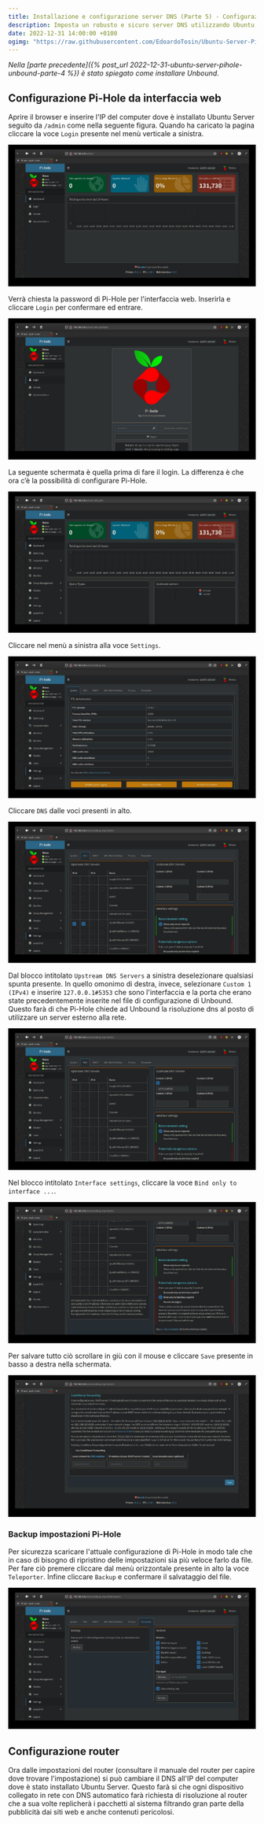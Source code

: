 ```yaml
---
title: Installazione e configurazione server DNS (Parte 5) - Configurazione Pi-Hole (IT)
description: Imposta un robusto e sicuro server DNS utilizzando Ubuntu, Pi-Hole e Unbound, offrendo un miglioramento della privacy e un maggiore controllo sul traffico della tua rete.
date: 2022-12-31 14:00:00 +0100
ogimg: "https://raw.githubusercontent.com/EdoardoTosin/Ubuntu-Server-Pi-Hole-Unbound/main/assets/5_Pi-Hole_Web_Interface/Pi-Hole_Web_Interface_1.jpg"
---
```


*Nella [parte precedente]({% post_url 2022-12-31-ubuntu-server-pihole-unbound-parte-4 %}) è stato spiegato come installare Unbound.*

## Configurazione Pi-Hole da interfaccia web

Aprire il browser e inserire l'IP del computer dove è installato Ubuntu Server seguito da `/admin` come nella seguente figura. Quando ha caricato la pagina cliccare la voce `Login` presente nel menù verticale a sinistra.

![Pi-Hole Web Interface 2](https://raw.githubusercontent.com/EdoardoTosin/Ubuntu-Server-Pi-Hole-Unbound/main/assets/5_Pi-Hole_Web_Interface/Pi-Hole_Web_Interface_2.jpg)

Verrà chiesta la password di Pi-Hole per l'interfaccia web. Inserirla e cliccare `Login` per confermare ed entrare.

![Pi-Hole Web Interface 3](https://raw.githubusercontent.com/EdoardoTosin/Ubuntu-Server-Pi-Hole-Unbound/main/assets/5_Pi-Hole_Web_Interface/Pi-Hole_Web_Interface_3.jpg)

La seguente schermata è quella prima di fare il login. La differenza è che ora c’è la possibilità di configurare Pi-Hole.

![Pi-Hole Web Interface 4](https://raw.githubusercontent.com/EdoardoTosin/Ubuntu-Server-Pi-Hole-Unbound/main/assets/5_Pi-Hole_Web_Interface/Pi-Hole_Web_Interface_4.jpg)

Cliccare nel menù a sinistra alla voce `Settings`. 

![Pi-Hole Web Interface 5](https://raw.githubusercontent.com/EdoardoTosin/Ubuntu-Server-Pi-Hole-Unbound/main/assets/5_Pi-Hole_Web_Interface/Pi-Hole_Web_Interface_5.jpg)

Cliccare `DNS` dalle voci presenti in alto.

![Pi-Hole Web Interface 6](https://raw.githubusercontent.com/EdoardoTosin/Ubuntu-Server-Pi-Hole-Unbound/main/assets/5_Pi-Hole_Web_Interface/Pi-Hole_Web_Interface_6.jpg)

Dal blocco intitolato `Upstream DNS Servers` a sinistra deselezionare qualsiasi spunta presente. In quello omonimo di destra, invece, selezionare `Custom 1 (IPv4)` e inserire `127.0.0.1#5353` che sono l'interfaccia e la porta che erano state precedentemente inserite nel file di configurazione di Unbound. Questo farà di che Pi-Hole chiede ad Unbound la risoluzione dns al posto di utilizzare un server esterno alla rete.

![Pi-Hole Web Interface 7](https://raw.githubusercontent.com/EdoardoTosin/Ubuntu-Server-Pi-Hole-Unbound/main/assets/5_Pi-Hole_Web_Interface/Pi-Hole_Web_Interface_7.jpg)

Nel blocco intitolato `Interface settings`, cliccare la voce `Bind only to interface ...`.

![Pi-Hole Web Interface 8](https://raw.githubusercontent.com/EdoardoTosin/Ubuntu-Server-Pi-Hole-Unbound/main/assets/5_Pi-Hole_Web_Interface/Pi-Hole_Web_Interface_8.jpg)

Per salvare tutto ciò scrollare in giù con il mouse e cliccare `Save` presente in basso a destra nella schermata.

![Pi-Hole Web Interface 9](https://raw.githubusercontent.com/EdoardoTosin/Ubuntu-Server-Pi-Hole-Unbound/main/assets/5_Pi-Hole_Web_Interface/Pi-Hole_Web_Interface_9.jpg)

### Backup impostazioni Pi-Hole

Per sicurezza scaricare l'attuale configurazione di Pi-Hole in modo tale che in caso di bisogno di ripristino delle impostazioni sia più veloce farlo da file.
Per fare ciò premere cliccare dal menù orizzontale presente in alto la voce `Teleporter`. Infine cliccare `Backup` e confermare il salvataggio del file.

![Pi-Hole Web Interface 10](https://raw.githubusercontent.com/EdoardoTosin/Ubuntu-Server-Pi-Hole-Unbound/main/assets/5_Pi-Hole_Web_Interface/Pi-Hole_Web_Interface_10.jpg)

## Configurazione router

Ora dalle impostazioni del router (consultare il manuale del router per capire dove trovare l'impostazione) si può cambiare il DNS all'IP del computer dove è stato installato Ubuntu Server. Questo farà si che ogni dispositivo collegato in rete con DNS automatico farà richiesta di risoluzione al router che a sua volte replicherà i pacchetti al sistema filtrando gran parte della pubblicità dai siti web e anche contenuti pericolosi.

